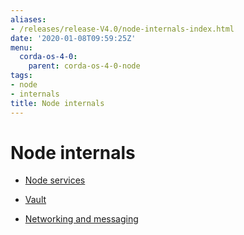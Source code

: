 ```yaml
---
aliases:
- /releases/release-V4.0/node-internals-index.html
date: '2020-01-08T09:59:25Z'
menu:
  corda-os-4-0:
    parent: corda-os-4-0-node
tags:
- node
- internals
title: Node internals
---
```



# Node internals


* [Node services](node-services.md)

* [Vault](vault.md)

* [Networking and messaging](messaging.md)



